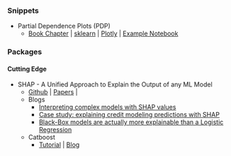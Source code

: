 



### Snippets

* Partial Dependence Plots (PDP)
  * [Book Chapter](https://christophm.github.io/interpretable-ml-book/pdp.html) | [sklearn](https://scikit-learn.org/stable/modules/classes.html#module-sklearn.inspection) | [Plotly](https://plot.ly/scikit-learn/plot-partial-dependence/) | [Example Notebook](https://briangriner.github.io/Partial_Dependence_Plots_presentation-BrianGriner-PrincetonPublicLibrary-4.14.18-updated-4.22.18.html)



### Packages

#### Cutting Edge

* SHAP - A Unified Approach to Explain the Output of any ML Model
  * [Github](https://github.com/slundberg/shap) | [Papers](https://github.com/slundberg/shap#citations) |
  * Blogs
    * [Interpreting complex models with SHAP values](https://medium.com/@gabrieltseng/interpreting-complex-models-with-shap-values-1c187db6ec83)
    * [Case study: explaining credit modeling predictions with SHAP](https://medium.com/fiddlerlabs/case-study-explaining-credit-modeling-predictions-with-shap-2a7b3f86ec12)
    * [Black-Box models are actually more explainable than a Logistic Regression](https://towardsdatascience.com/black-box-models-are-actually-more-explainable-than-a-logistic-regression-f263c22795d)
  * Catboost
    * [Tutorial](https://github.com/catboost/tutorials/blob/master/model_analysis/shap_values_tutorial.ipynb) | [Blog](https://towardsdatascience.com/deep-dive-into-catboost-functionalities-for-model-interpretation-7cdef669aeed)

